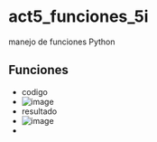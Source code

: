 # act5_funciones_5i
manejo de funciones Python
## Funciones
- codigo
- ![image](https://github.com/user-attachments/assets/d4c038e3-c89f-412f-adea-7db6410ca8ba)
- resultado
- ![image](https://github.com/user-attachments/assets/7761d8ae-18b6-4cca-ace7-2a0fb5448591)
- 

